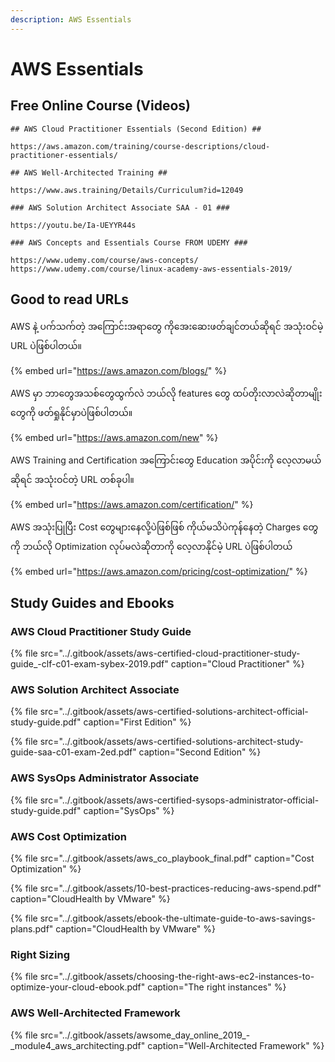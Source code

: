 ```yaml
---
description: AWS Essentials
---
```


# AWS Essentials

## Free Online Course \(Videos\)

```text
## AWS Cloud Practitioner Essentials (Second Edition) ##

https://aws.amazon.com/training/course-descriptions/cloud-practitioner-essentials/
```

```text
## AWS Well-Architected Training ## 

https://www.aws.training/Details/Curriculum?id=12049
```

```text
### AWS Solution Architect Associate SAA - 01 ###

https://youtu.be/Ia-UEYYR44s
```

```text
### AWS Concepts and Essentials Course FROM UDEMY ###

https://www.udemy.com/course/aws-concepts/
https://www.udemy.com/course/linux-academy-aws-essentials-2019/
```

## Good to read URLs

AWS နဲ့ ပက်သက်တဲ့ အကြောင်းအရာတွေ ကိုအေးဆေးဖတ်ချင်တယ်ဆိုရင် အသုံးဝင်မဲ့ URL ပဲဖြစ်ပါတယ်။ 

{% embed url="https://aws.amazon.com/blogs/" %}

AWS မှာ ဘာတွေအသစ်တွေထွက်လဲ ဘယ်လို features တွေ ထပ်တိုးလာလဲဆိုတာမျိုးတွေကို ဖတ်ရှုနိုင်မှာပဲဖြစ်ပါတယ်။

{% embed url="https://aws.amazon.com/new" %}

AWS Training and Certification အကြောင်းတွေ Education အပိုင်းကို လေ့လာမယ်ဆိုရင် အသုံးဝင်တဲ့ URL တစ်ခုပါ။ 

{% embed url="https://aws.amazon.com/certification/" %}

AWS အသုံးပြုပြီး Cost တွေများနေလို့ပဲဖြစ်ဖြစ် ကိုယ်မသိပဲကုန်နေတဲ့ Charges တွေကို ဘယ်လို Optimization လုပ်မလဲဆိုတာကို လေ့လာနိုင်မဲ့ URL ပဲဖြစ်ပါတယ် 

{% embed url="https://aws.amazon.com/pricing/cost-optimization/" %}

## Study Guides and Ebooks

### AWS Cloud Practitioner Study Guide 

{% file src="../.gitbook/assets/aws-certified-cloud-practitioner-study-guide\_-clf-c01-exam-sybex-2019.pdf" caption="Cloud Practitioner" %}

### AWS Solution Architect Associate 

{% file src="../.gitbook/assets/aws-certified-solutions-architect-official-study-guide.pdf" caption="First Edition" %}

{% file src="../.gitbook/assets/aws-certified-solutions-architect-study-guide-saa-c01-exam-2ed.pdf" caption="Second Edition" %}

### AWS SysOps Administrator Associate 

{% file src="../.gitbook/assets/aws-certified-sysops-administrator-official-study-guide.pdf" caption="SysOps" %}

### AWS Cost Optimization 

{% file src="../.gitbook/assets/aws\_co\_playbook\_final.pdf" caption="Cost Optimization" %}

{% file src="../.gitbook/assets/10-best-practices-reducing-aws-spend.pdf" caption="CloudHealth by VMware" %}

{% file src="../.gitbook/assets/ebook-the-ultimate-guide-to-aws-savings-plans.pdf" caption="CloudHealth by VMware" %}

### Right Sizing

{% file src="../.gitbook/assets/choosing-the-right-aws-ec2-instances-to-optimize-your-cloud-ebook.pdf" caption="The right instances" %}

### AWS Well-Architected Framework

{% file src="../.gitbook/assets/awsome\_day\_online\_2019\_-\_module4\_aws\_architecting.pdf" caption="Well-Architected Framework" %}



